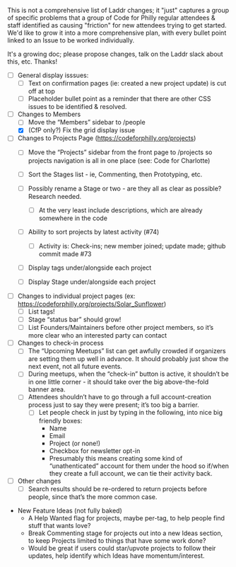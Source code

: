 

This is not a comprehensive list of Laddr changes; it "just" captures a group of specific problems that a group of Code for Philly regular attendees & staff identified as causing "friction" for new attendees trying to get started.
We'd like to grow it into a more comprehensive plan, with every bullet point linked to an Issue to be worked individually.

It's a growing doc; please propose changes, talk on the Laddr slack about this, etc. Thanks!


- [ ] General display isssues:
    - [ ] Text on confirmation pages (ie: created a new project update) is cut off at top
    - [ ] Placeholder bullet point as a reminder that there are other CSS issues to be identified & resolved.

- [ ] Changes to Members
    - [ ] Move the “Members” sidebar to /people
    - [x] (CfP only?) Fix the grid display issue
     
- [ ] Changes to Projects Page (https://codeforphilly.org/projects)
     - [ ] Move the “Projects” sidebar from the front page to /projects so projects navigation is all in one place (see: Code for Charlotte)
     - [ ] Sort the Stages list - ie, Commenting, then Prototyping, etc.
     - [ ] Possibly rename a Stage or two - are they all as clear as possible? Research needed.
          - [ ] At the very least include descriptions, which are already somewhere in the code
     - [ ] Ability to sort projects by latest activity (#74)
          - [ ] Activity is: Check-ins; new member joined; update made; github commit made #73
     - [ ] Display tags under/alongside each project
     - [ ] Display Stage under/alongside each project


- [ ] Changes to individual project pages (ex: https://codeforphilly.org/projects/Solar_Sunflower)
     - [ ] List tags!
     - [ ] Stage “status bar” should grow!
     - [ ] List Founders/Maintainers before other project members, so it’s more clear who an interested party can contact

- [ ] Changes to check-in process
     - [ ] The “Upcoming Meetups” list can get awfully crowded if organizers are setting them up well in advance. It should probably just show the next event, not all future events.
     - [ ] During meetups, when the “check-in” button is active, it shouldn’t be in one little corner - it should take over the big above-the-fold banner area.
     - [ ] Attendees shouldn’t have to go through a full account-creation process just to say they were present; it’s too big a barrier.
          - [ ] Let people check in just by typing in the following, into nice big friendly boxes:
               * Name
               * Email
               * Project (or none!)
               * Checkbox for newsletter opt-in
            * Presumably this means creating some kind of “unathenticated” account for them under the hood so if/when they create a full account, we can tie their activity back.

- [ ] Other changes
     - [ ] Search results should be re-ordered to return projects before people, since that’s the more common case.

* New Feature Ideas (not fully baked)
     * A Help Wanted flag for projects, maybe per-tag, to help people find stuff that wants love?
     * Break Commenting stage for projects out into a new Ideas section, to keep Projects limited to things that have some work done?
     * Would be great if users could star/upvote projects to follow their updates, help identify which Ideas have momentum/interest.

